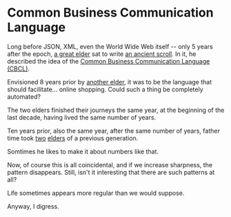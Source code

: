 # Common Business Communication Language

Long before JSON, XML, even the World Wide Web itself -- only 5 years after the epoch, [a great elder](https://en.wikipedia.org/wiki/John_McCarthy_(computer_scientist)) sat to write [an ancient scroll](http://www-formal.stanford.edu/jmc/cbcl2/cbcl2.html). In it, he described the idea of the [Common Business Communication Language (CBCL)](https://en.wikipedia.org/wiki/Common_Business_Communication_Language).

Envisioned 8 years prior by [another elder](https://en.wikipedia.org/wiki/Paul_Baran), it was to be the language that should facilitate... online shopping. Could such a thing be completely automated?

The two elders finished their journeys the same year, at the beginning of the last decade, having lived the same number of years.

Ten years prior, also the same year, after the same number of years, father time took [two](https://en.wikipedia.org/wiki/Herbert_A._Simon) [elders](https://en.wikipedia.org/wiki/Claude_Shannon) of a previous generation.

Somtimes he likes to make it about numbers like that.

Now, of course this is all coincidental, and if we increase sharpness, the pattern disappears. Still, isn't it interesting that there are such patterns at all?

Life sometimes appears more regular than we would suppose.

Anyway, I digress.